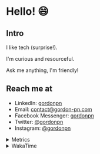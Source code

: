 # Hello! 😄

## Intro

I like tech (surprise!).

I'm curious and resourceful.

Ask me anything, I'm friendly!

## Reach me at

- LinkedIn: [gordonpn](https://www.linkedin.com/in/gordonpn/)
- Email: [contact@gordon-pn.com](mailto:contact@gordon-pn.com)
- Facebook Messenger: [gordonpn](https://www.messenger.com/t/Gordonpn)
- Twitter: [@gordonpn](https://twitter.com/Gordonpn)
- Instagram: [@gordonpn](https://www.instagram.com/gordonpn/)

<details>
  <summary>Metrics</summary>

  <img align="center" src="https://github.com/gordonpn/gordonpn/blob/master/github-metrics.svg" alt="GitHub Metrics">

</details>

<details>
  <summary>WakaTime</summary>

  <!--START_SECTION:waka-->
**I'm an Early 🐤** 

```text
🌞 Morning                2689 commits        ████░░░░░░░░░░░░░░░░░░░░░   17.91 % 
🌆 Daytime                5944 commits        ██████████░░░░░░░░░░░░░░░   39.59 % 
🌃 Evening                6186 commits        ██████████░░░░░░░░░░░░░░░   41.21 % 
🌙 Night                  193 commits         ░░░░░░░░░░░░░░░░░░░░░░░░░   01.29 % 
```
📅 **I'm Most Productive on Sunday** 

```text
Monday                   2195 commits        ████░░░░░░░░░░░░░░░░░░░░░   14.62 % 
Tuesday                  2174 commits        ████░░░░░░░░░░░░░░░░░░░░░   14.48 % 
Wednesday                2330 commits        ████░░░░░░░░░░░░░░░░░░░░░   15.52 % 
Thursday                 2267 commits        ████░░░░░░░░░░░░░░░░░░░░░   15.10 % 
Friday                   1435 commits        ██░░░░░░░░░░░░░░░░░░░░░░░   09.56 % 
Saturday                 1922 commits        ███░░░░░░░░░░░░░░░░░░░░░░   12.80 % 
Sunday                   2689 commits        ████░░░░░░░░░░░░░░░░░░░░░   17.91 % 
```


📊 **This Week I Spent My Time On** 

```text
💬 Programming Languages: 
Java                     2 hrs 26 mins       ██████████████████░░░░░░░   72.94 % 
Ruby                     13 mins             ██░░░░░░░░░░░░░░░░░░░░░░░   06.65 % 
INI                      11 mins             █░░░░░░░░░░░░░░░░░░░░░░░░   05.52 % 
Text                     8 mins              █░░░░░░░░░░░░░░░░░░░░░░░░   04.00 % 
SSH Config               6 mins              █░░░░░░░░░░░░░░░░░░░░░░░░   03.03 % 

🔥 Editors: 
IntelliJ                 3 hrs 9 mins        ████████████████████████░   94.24 % 
VS Code                  11 mins             █░░░░░░░░░░░░░░░░░░░░░░░░   05.76 % 
```


 Last Updated on 16/08/2023 10:22:38 UTC
<!--END_SECTION:waka-->
</details>
